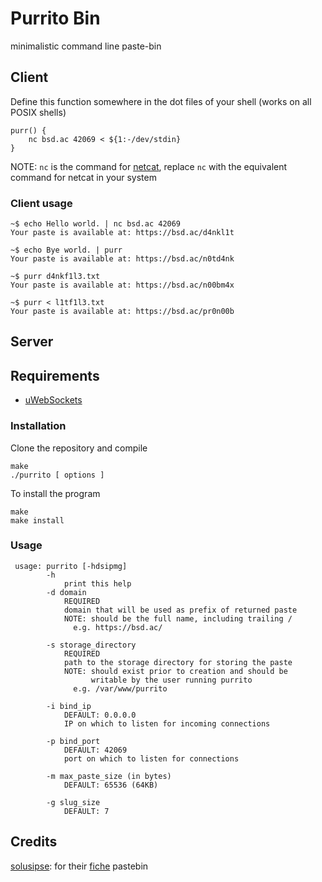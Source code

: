 # Purrito Bin

minimalistic command line paste-bin

## Client

Define this function somewhere in the dot files of your shell (works on all POSIX shells)

```
purr() {
	nc bsd.ac 42069 < ${1:-/dev/stdin}
}
```
NOTE: `nc` is the command for [netcat](https://en.wikipedia.org/wiki/Netcat), replace `nc` with the equivalent command for netcat in your system

### Client usage
```
~$ echo Hello world. | nc bsd.ac 42069
Your paste is available at: https://bsd.ac/d4nkl1t

~$ echo Bye world. | purr
Your paste is available at: https://bsd.ac/n0td4nk

~$ purr d4nkf1l3.txt
Your paste is available at: https://bsd.ac/n00bm4x

~$ purr < l1tf1l3.txt
Your paste is available at: https://bsd.ac/pr0n00b
```

## Server

## Requirements

- [uWebSockets](https://github.com/uNetworking/uWebSockets/)

### Installation

Clone the repository and compile

```
make
./purrito [ options ]
```

To install the program

```
make
make install
```

### Usage

```
 usage: purrito [-hdsipmg]                                       
        -h                                                      
            print this help                                     
        -d domain                                               
            REQUIRED                                            
            domain that will be used as prefix of returned paste
            NOTE: should be the full name, including trailing / 
              e.g. https://bsd.ac/                              

        -s storage_directory                                    
            REQUIRED                                            
            path to the storage directory for storing the paste 
            NOTE: should exist prior to creation and should be  
                  writable by the user running purrito          
              e.g. /var/www/purrito                             

        -i bind_ip                                              
            DEFAULT: 0.0.0.0                                    
            IP on which to listen for incoming connections      

        -p bind_port                                            
            DEFAULT: 42069                                      
            port on which to listen for connections             

        -m max_paste_size (in bytes)                            
            DEFAULT: 65536 (64KB)                               

        -g slug_size                                            
            DEFAULT: 7                                          
```


## Credits
[solusipse](https://github.com/solusipse): for their [fiche](https://github.com/solusipse/fiche/) pastebin
